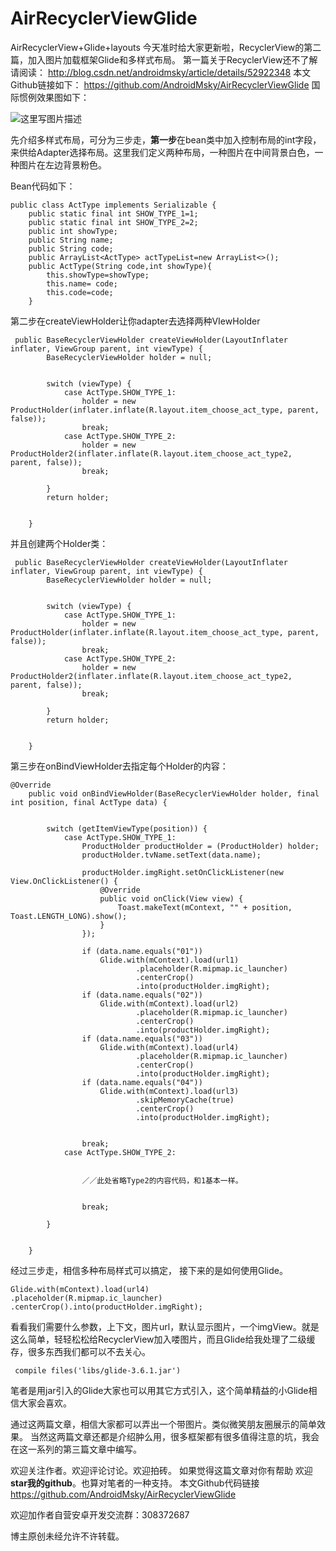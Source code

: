 # AirRecyclerViewGlide
AirRecyclerView+Glide+layouts
今天准时给大家更新啦，RecyclerView的第二篇，加入图片加载框架Glide和多样式布局。
第一篇关于RecyclerView还不了解请阅读：
http://blog.csdn.net/androidmsky/article/details/52922348
本文Github链接如下：
https://github.com/AndroidMsky/AirRecyclerViewGlide
国际惯例效果图如下：

![这里写图片描述](http://img.blog.csdn.net/20161027111646419)


先介绍多样式布局，可分为三步走，**第一步**在bean类中加入控制布局的int字段，来供给Adapter选择布局。这里我们定义两种布局，一种图片在中间背景白色，一种图片在左边背景粉色。
 
  Bean代码如下：
  

```
public class ActType implements Serializable {
    public static final int SHOW_TYPE_1=1;
    public static final int SHOW_TYPE_2=2;
    public int showType;
    public String name;
    public String code;
    public ArrayList<ActType> actTypeList=new ArrayList<>();
    public ActType(String code,int showType){
        this.showType=showType;
        this.name= code;
        this.code=code;
    }
```


第二步在createViewHolder让你adapter去选择两种VIewHolder

  

```
 public BaseRecyclerViewHolder createViewHolder(LayoutInflater inflater, ViewGroup parent, int viewType) {
        BaseRecyclerViewHolder holder = null;


        switch (viewType) {
            case ActType.SHOW_TYPE_1:
                holder = new ProductHolder(inflater.inflate(R.layout.item_choose_act_type, parent, false));
                break;
            case ActType.SHOW_TYPE_2:
                holder = new ProductHolder2(inflater.inflate(R.layout.item_choose_act_type2, parent, false));
                break;

        }
        return holder;


    }
```
并且创建两个Holder类：

```
 public BaseRecyclerViewHolder createViewHolder(LayoutInflater inflater, ViewGroup parent, int viewType) {
        BaseRecyclerViewHolder holder = null;


        switch (viewType) {
            case ActType.SHOW_TYPE_1:
                holder = new ProductHolder(inflater.inflate(R.layout.item_choose_act_type, parent, false));
                break;
            case ActType.SHOW_TYPE_2:
                holder = new ProductHolder2(inflater.inflate(R.layout.item_choose_act_type2, parent, false));
                break;

        }
        return holder;


    }
```
第三步在onBindViewHolder去指定每个Holder的内容：

```
@Override
    public void onBindViewHolder(BaseRecyclerViewHolder holder, final int position, final ActType data) {


        switch (getItemViewType(position)) {
            case ActType.SHOW_TYPE_1:
                ProductHolder productHolder = (ProductHolder) holder;
                productHolder.tvName.setText(data.name);

                productHolder.imgRight.setOnClickListener(new View.OnClickListener() {
                    @Override
                    public void onClick(View view) {
                        Toast.makeText(mContext, "" + position, Toast.LENGTH_LONG).show();
                    }
                });

                if (data.name.equals("01"))
                    Glide.with(mContext).load(url1)
                            .placeholder(R.mipmap.ic_launcher)
                            .centerCrop()
                            .into(productHolder.imgRight);
                if (data.name.equals("02"))
                    Glide.with(mContext).load(url2)
                            .placeholder(R.mipmap.ic_launcher)
                            .centerCrop()
                            .into(productHolder.imgRight);
                if (data.name.equals("03"))
                    Glide.with(mContext).load(url4)
                            .placeholder(R.mipmap.ic_launcher)
                            .centerCrop()
                            .into(productHolder.imgRight);
                if (data.name.equals("04"))
                    Glide.with(mContext).load(url3)
                            .skipMemoryCache(true)
                            .centerCrop()
                            .into(productHolder.imgRight);


                break;
            case ActType.SHOW_TYPE_2:


                ／／此处省略Type2的内容代码，和1基本一样。
 

                break;

        }


    }
```

经过三步走，相信多种布局样式可以搞定， 接下来的是如何使用Glide。

```
Glide.with(mContext).load(url4)
.placeholder(R.mipmap.ic_launcher)
.centerCrop().into(productHolder.imgRight);
```
看看我们需要什么参数，上下文，图片url，默认显示图片，一个imgView。就是这么简单，轻轻松松给RecyclerView加入喽图片，而且Glide给我处理了二级缓存，很多东西我们都可以不去关心。

```
 compile files('libs/glide-3.6.1.jar')
```
笔者是用jar引入的Glide大家也可以用其它方式引入，这个简单精益的小Glide相信大家会喜欢。

通过这两篇文章，相信大家都可以弄出一个带图片。类似微笑朋友圈展示的简单效果。
当然这两篇文章还都是介绍肿么用，很多框架都有很多值得注意的坑，我会在这一系列的第三篇文章中编写。



欢迎关注作者。欢迎评论讨论。欢迎拍砖。 
如果觉得这篇文章对你有帮助 欢迎**star我的github**。也算对笔者的一种支持。 
本文Github代码链接 
https://github.com/AndroidMsky/AirRecyclerViewGlide

欢迎加作者自营安卓开发交流群：308372687

博主原创未经允许不许转载。
